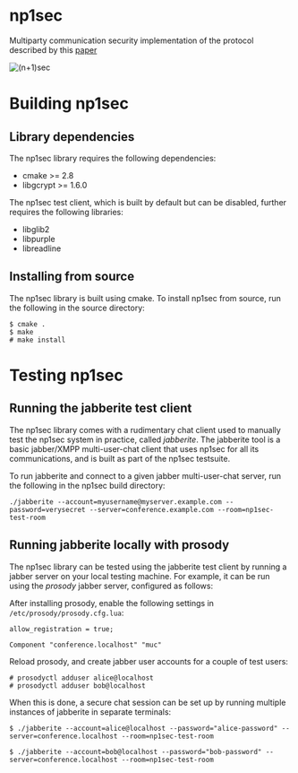 np1sec
======

Multiparty communication security implementation of the protocol described by this [paper](https://learn.equalit.ie/wiki/Np1sec)

![(n+1)sec](https://learn.equalit.ie/mw/images/7/7f/Np1sec-web.jpg)


# Building np1sec

## Library dependencies

The np1sec library requires the following dependencies:

* cmake >= 2.8
* libgcrypt >= 1.6.0

The np1sec test client, which is built by default but can be disabled, further requires the following libraries:

* libglib2
* libpurple
* libreadline

## Installing from source

The np1sec library is built using cmake. To install np1sec from source, run the following in the source directory:

```
$ cmake .
$ make
# make install
```


# Testing np1sec

## Running the jabberite test client

The np1sec library comes with a rudimentary chat client used to manually test the np1sec system in practice, called _jabberite_. The jabberite tool is a basic jabber/XMPP multi-user-chat client that uses np1sec for all its communications, and is built as part of the np1sec testsuite.

To run jabberite and connect to a given jabber multi-user-chat server, run the following in the np1sec build directory:
```
./jabberite --account=myusername@myserver.example.com --password=verysecret --server=conference.example.com --room=np1sec-test-room
```


## Running jabberite locally with prosody

The np1sec library can be tested using the jabberite test client by running a jabber server on your local testing machine. For example, it can be run using the _prosody_ jabber server, configured as follows:

After installing prosody, enable the following settings in ```/etc/prosody/prosody.cfg.lua```:
```
allow_registration = true;

Component "conference.localhost" "muc"
```

Reload prosody, and create jabber user accounts for a couple of test users:
```
# prosodyctl adduser alice@localhost
# prosodyctl adduser bob@localhost
```

When this is done, a secure chat session can be set up by running multiple instances of jabberite in separate terminals:

```
$ ./jabberite --account=alice@localhost --password="alice-password" --server=conference.localhost --room=np1sec-test-room

$ ./jabberite --account=bob@localhost --password="bob-password" --server=conference.localhost --room=np1sec-test-room
```
